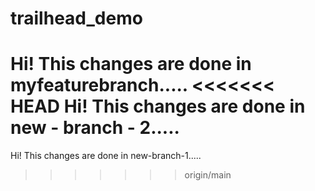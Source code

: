 # trailhead_demo
Hi! This changes are done in myfeaturebranch.....
<<<<<<< HEAD
Hi! This changes are done in new - branch - 2.....
=======
Hi! This changes are done in new-branch-1.....
>>>>>>> origin/main
